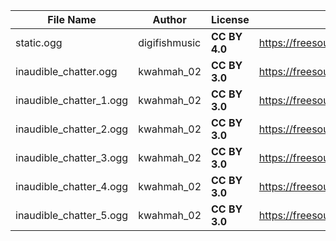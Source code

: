 | File Name        | Author   | License   | Link                            |
|------------------|----------|-----------|---------------------------------|
| static.ogg | digifishmusic | **CC BY 4.0** | https://freesound.org/people/digifishmusic/sounds/74936/ |
| inaudible_chatter.ogg | kwahmah_02 | **CC BY 3.0** | https://freesound.org/people/kwahmah_02/sounds/255851/ |
| inaudible_chatter_1.ogg | kwahmah_02 | **CC BY 3.0** | https://freesound.org/people/kwahmah_02/sounds/255851/ |
| inaudible_chatter_2.ogg | kwahmah_02 | **CC BY 3.0** | https://freesound.org/people/kwahmah_02/sounds/255851/ |
| inaudible_chatter_3.ogg | kwahmah_02 | **CC BY 3.0** | https://freesound.org/people/kwahmah_02/sounds/255851/ |
| inaudible_chatter_4.ogg | kwahmah_02 | **CC BY 3.0** | https://freesound.org/people/kwahmah_02/sounds/255851/ |
| inaudible_chatter_5.ogg | kwahmah_02 | **CC BY 3.0** | https://freesound.org/people/kwahmah_02/sounds/255851/ |